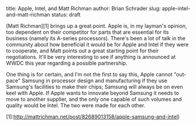 title: Apple, Intel, and Matt Richman
author: Brian Schrader
slug: apple-intel-and-matt-richman
status: draft

[Matt Richman][1] brings up a great point. Apple is, in my layman's opinion, too
dependent on their competitor for parts that are essential for its business
(namely its A-series processors). There's been a lot of talk in the community
about how beneficial it would be for Apple and Intel if they were to cooperate,
and Matt points out a great starting point for their negotiations. It'll be very
interesting to see if anything is announced at WWDC this year regarding a
possible partnership.

One thing is for certain, and I'm not the first to say this, Apple cannot
"out-pace" Samsung in processor design and manufacturing if they use Samsung's
facilities to make their chips; Samsung will always be on even keel with Apple.
If Apple wants to innovate beyond Samsung it needs to move to another supplier,
and the only one capable of such volumes and quality would be Intel. The two
were made for each other.

[1]:<http://mattrichman.net/post/82689013158/apple-samsung-and-intel>)

